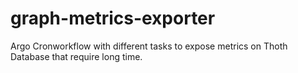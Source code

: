 # graph-metrics-exporter

Argo Cronworkflow with different tasks to expose metrics on Thoth Database that require long time.
